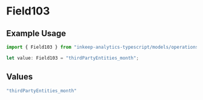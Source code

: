 # Field103

## Example Usage

```typescript
import { Field103 } from "inkeep-analytics-typescript/models/operations";

let value: Field103 = "thirdPartyEntities_month";
```

## Values

```typescript
"thirdPartyEntities_month"
```